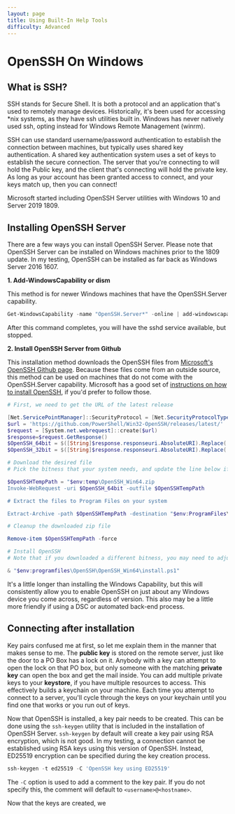 ```yaml
---
layout: page
title: Using Built-In Help Tools
difficulty: Advanced
---
```


# OpenSSH On Windows

## What is SSH?

SSH stands for Secure Shell. It is both a protocol and an application that's used to remotely manage devices. Historically, it's been used for accessing \*nix systems, as they have ssh utilities built in. Windows has never natively used ssh, opting instead for Windows Remote Management (winrm). 

SSH can use standard username/password authentication to establish the connection between machines, but typically uses shared key authentication. A shared key authentication system uses a set of keys to establish the secure connection. The server that you're connecting to will hold the Public key, and the client that's connecting will hold the private key. As long as your account has been granted access to connect, and your keys match up, then you can connect!

Microsoft started including OpenSSH Server utilities with Windows 10 and Server 2019 1809. 

## Installing OpenSSH Server

There are a few ways you can install OpenSSH Server. Please note that OpenSSH Server can be installed on Windows machines prior to the 1809 update. In my testing, OpenSSH can be installed as far back as Windows Server 2016 1607.

**1. Add-WindowsCapability or dism**

   This method is for newer Windows machines that have the OpenSSH.Server capability.

   ```powershell
   Get-WindowsCapability -name "OpenSSH.Server*" -online | add-windowscapability -online
   ```
   After this command completes, you will have the sshd service available, but stopped.

**2. Install OpenSSH Server from Github**

   This installation method downloads the OpenSSH files from [Microsoft's OpenSSH Github page](https://github.com/PowerShell/Win32-OpenSSH). Because these files come from an outside source, this method can be used on machines that do not come with the OpenSSH.Server capability. Microsoft has a good set of [instructions on how to install OpenSSH](https://github.com/PowerShell/Win32-OpenSSH/wiki/Install-Win32-OpenSSH), if you'd prefer to follow those. 
   
   ```powershell
   # First, we need to get the URL of the latest release
   
   [Net.ServicePointManager]::SecurityProtocol = [Net.SecurityProtocolType]::Tls12
   $url = 'https://github.com/PowerShell/Win32-OpenSSH/releases/latest/'
   $request = [System.net.webrequest]::create($url)
   $response=$request.GetResponse()
   $OpenSSH_64bit = $([String]$response.responseuri.AbsoluteURI).Replace('tag','download') + '/OpenSSH-Win64.zip'  
   $OpenSSH_32bit = $([String]$response.responseuri.AbsoluteURI).Replace('tag','download') + '/OpenSSH-Win32.zip'
   
   # Download the desired file
   # Pick the bitness that your system needs, and update the line below if needed
   
   $OpenSSHTempPath = "$env:temp\OpenSSH_Win64.zip
   Invoke-WebRequest -uri $OpenSSH_64bit -outfile $OpenSSHTempPath
   
   # Extract the files to Program Files on your system
   
   Extract-Archive -path $OpenSSHTempPath -destination "$env:ProgramFiles\OpenSSH
   
   # Cleanup the downloaded zip file
   
   Remove-item $OpenSSHTempPath -force
   
   # Install OpenSSH
   # Note that if you downloaded a different bitness, you may need to adjust this line
   
   & "$env:programfiles\OpenSSH\OpenSSH_Win64\install.ps1"
   
   ```
   
   It's a little longer than installing the Windows Capability, but this will consistently allow you to enable OpenSSH on just about any Windows device you come across, regardless of version. This also may be a little more friendly if using a DSC or automated back-end process.
   
## Connecting after installation

Key pairs confused me at first, so let me explain them in the manner that makes sense to me. The **public key** is stored on the remote server, just like the door to a PO Box has a lock on it. Anybody with a key can attempt to open the lock on that PO box, but only someone with the matching **private key** can open the box and get the mail inside. You can add multiple private keys to your **keystore**, if you have multiple resources to access. This effectively builds a keychain on your machine. Each time you attempt to connect to a server, you'll cycle through the keys on your keychain until you find one that works or you run out of keys.

Now that OpenSSH is installed, a key pair needs to be created. This can be done using the `ssh-keygen` utility that is included in the installation of OpenSSH Server. `ssh-keygen` by default will create a key pair using RSA encryption, which is not good. In my testing, a connection cannot be established using RSA keys using this version of OpenSSH. Instead, ED25519 encryption can be specified during the key creation process.

```powershell
ssh-keygen -t ed25519 -C 'OpenSSH key using ED25519'
```

The `-C` option is used to add a comment to the key pair. If you do not specify this, the comment will default to `<username>@<hostname>`.

Now that the keys are created, we
